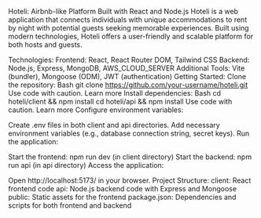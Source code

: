 Hoteli: Airbnb-like Platform Built with React and Node.js
Hoteli is a web application that connects individuals with unique accommodations to rent by night with potential guests seeking memorable experiences. Built using modern technologies, Hoteli offers a user-friendly and scalable platform for both hosts and guests.

Technologies:
Frontend: React, React Router DOM, Tailwind CSS
Backend: Node.js, Express, MongoDB, AWS_CLOUD_SERVER
Additional Tools: Vite (bundler), Mongoose (ODM), JWT (authentication)
Getting Started:
Clone the repository:
Bash
git clone https://github.com/your-username/hoteli.git
Use code with caution. Learn more
Install dependencies:
Bash
cd hoteli/client && npm install
cd hoteli/api && npm install
Use code with caution. Learn more
Configure environment variables:

Create .env files in both client and api directories.
Add necessary environment variables (e.g., database connection string, secret keys).
Run the application:

Start the frontend: npm run dev (in client directory)
Start the backend: npm run api (in api directory)
Access the application:

Open http://localhost:5173/ in your browser.
Project Structure:
client: React frontend code
api: Node.js backend code with Express and Mongoose
public: Static assets for the frontend
package.json: Dependencies and scripts for both frontend and backend
